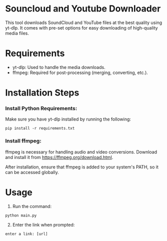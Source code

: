 # Souncloud and Youtube Downloader
This tool downloads SoundCloud and YouTube files at the best quality using yt-dlp. It comes with pre-set options for easy downloading of high-quality media files.

# Requirements
- yt-dlp: Used to handle the media downloads.
- ffmpeg: Required for post-processing (merging, converting, etc.).

# Installation Steps
### Install Python Requirements:
Make sure you have yt-dlp installed by running the following:

``````
pip install -r requirements.txt
``````

### Install ffmpeg:
ffmpeg is necessary for handling audio and video conversions. 
Download and install it from https://ffmpeg.org/download.html.

After installation, ensure that ffmpeg is added to your system's PATH, so it can be accessed globally.

# Usage
1. Run the command:

``````
python main.py
``````

2. Enter the link when prompted:

``````
enter a link: [url]
``````

